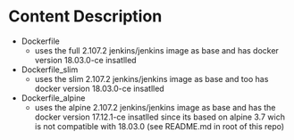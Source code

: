 # Content Description

- Dockerfile
  - uses the full 2.107.2 jenkins/jenkins image as base and has docker version 18.03.0-ce insatlled
- Dockerfile_slim
  - uses the slim 2.107.2 jenkins/jenkins image as base and too has docker version 18.03.0-ce insatlled
- Dockerfile_alpine
  - uses the alpine 2.107.2 jenkins/jenkins image as base and has the docker version 17.12.1-ce insatlled
  since its based on alpine 3.7 wich is not compatible with 18.03.0 (see README.md in root of this repo)
